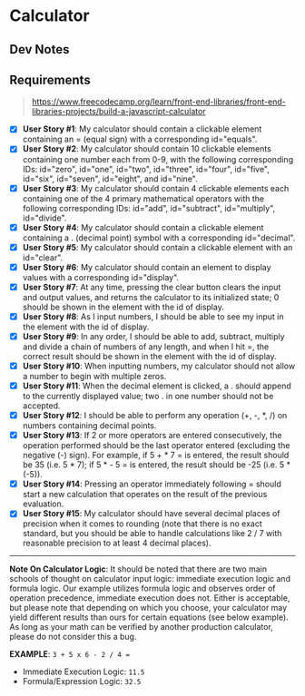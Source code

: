 
# Calculator

## Dev Notes

## Requirements
> https://www.freecodecamp.org/learn/front-end-libraries/front-end-libraries-projects/build-a-javascript-calculator

- [x] **User Story #1**: My calculator should contain a clickable element containing an = (equal sign) with a corresponding id="equals".
- [x] **User Story #2**: My calculator should contain 10 clickable elements containing one number each from 0-9, with the following corresponding IDs: id="zero", id="one", id="two", id="three", id="four", id="five", id="six", id="seven", id="eight", and id="nine".
- [x] **User Story #3**: My calculator should contain 4 clickable elements each containing one of the 4 primary mathematical operators with the following corresponding IDs: id="add", id="subtract", id="multiply", id="divide".
- [x] **User Story #4**: My calculator should contain a clickable element containing a . (decimal point) symbol with a corresponding id="decimal".
- [x] **User Story #5**: My calculator should contain a clickable element with an id="clear".
- [x] **User Story #6**: My calculator should contain an element to display values with a corresponding id="display".
- [x] **User Story #7**: At any time, pressing the clear button clears the input and output values, and returns the calculator to its initialized state; 0 should be shown in the element with the id of display.
- [x] **User Story #8**: As I input numbers, I should be able to see my input in the element with the id of display.
- [x] **User Story #9**: In any order, I should be able to add, subtract, multiply and divide a chain of numbers of any length, and when I hit =, the correct result should be shown in the element with the id of display.
- [x] **User Story #10**: When inputting numbers, my calculator should not allow a number to begin with multiple zeros.
- [x] **User Story #11**: When the decimal element is clicked, a . should append to the currently displayed value; two . in one number should not be accepted.
- [x] **User Story #12**: I should be able to perform any operation (+, -, *, /) on numbers containing decimal points.
- [x] **User Story #13**: If 2 or more operators are entered consecutively, the operation performed should be the last operator entered (excluding the negative (-) sign). For example, if 5 + * 7 = is entered, the result should be 35 (i.e. 5 * 7); if 5 * - 5 = is entered, the result should be -25 (i.e. 5 * (-5)).
- [x] **User Story #14**: Pressing an operator immediately following = should start a new calculation that operates on the result of the previous evaluation.
- [x] **User Story #15**: My calculator should have several decimal places of precision when it comes to rounding (note that there is no exact standard, but you should be able to handle calculations like 2 / 7 with reasonable precision to at least 4 decimal places).

***
**Note On Calculator Logic**: It should be noted that there are two main schools of thought on calculator input logic: immediate execution logic and formula logic. Our example utilizes formula logic and observes order of operation precedence, immediate execution does not. Either is acceptable, but please note that depending on which you choose, your calculator may yield different results than ours for certain equations (see below example). As long as your math can be verified by another production calculator, please do not consider this a bug.

**EXAMPLE**: `3 + 5 x 6 - 2 / 4 =`
- Immediate Execution Logic: `11.5`
- Formula/Expression Logic: `32.5`
